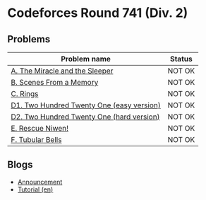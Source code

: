 # Codeforces Round 741 (Div. 2)

## Problems

|Problem name|Status|
|------------|---------|
| [A. The Miracle and the Sleeper](problems/A._The_Miracle_and_the_Sleeper.md)|NOT OK|
| [B. Scenes From a Memory](problems/B._Scenes_From_a_Memory.md)|NOT OK|
| [C. Rings](problems/C._Rings.md)|NOT OK|
| [D1. Two Hundred Twenty One (easy version)](problems/D1._Two_Hundred_Twenty_One_(easy_version).md)|NOT OK|
| [D2. Two Hundred Twenty One (hard version)](problems/D2._Two_Hundred_Twenty_One_(hard_version).md)|NOT OK|
| [E. Rescue Niwen!](problems/E._Rescue_Niwen!.md)|NOT OK|
| [F. Tubular Bells](problems/F._Tubular_Bells.md)|NOT OK|
## Blogs

- [Announcement](blogs/Announcement.md)
- [Tutorial (en)](blogs/Tutorial_(en).md)
